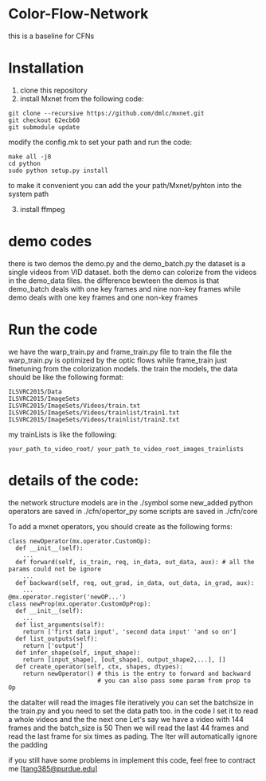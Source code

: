 # Color-Flow-Network
this is a baseline for CFNs

Installation
=================
1. clone this repository
2. install Mxnet from the following code:
```
git clone --recursive https://github.com/dmlc/mxnet.git
git checkout 62ecb60
git submodule update
```
modify the config.mk to set your path and run the code:
```
make all -j8
cd python
sudo python setup.py install
```
to make it convenient you can add the your path/Mxnet/pyhton into the system path

3. install ffmpeg


demo codes
===================
there is two demos
the demo.py and the demo_batch.py
the dataset is a single videos from VID dataset. 
both the demo can colorize from the videos in the demo_data files.
the difference bewteen the demos is that demo_batch deals with one key frames and nine non-key frames
while demo deals with one key frames and one non-key frames

Run the code
===================
we have the warp_train.py and frame_train.py file to train the file
the warp_train.py is optimized by the optic flows while frame_train just finetuning from the colorization models.
the train the models,
the data should be like the following format:
```
ILSVRC2015/Data
ILSVRC2015/ImageSets
ILSVRC2015/ImageSets/Videos/train.txt
ILSVRC2015/ImageSets/Videos/trainlist/train1.txt
ILSVRC2015/ImageSets/Videos/trainlist/train2.txt
```
my trainLists is like the following:
```
your_path_to_video_root/ your_path_to_video_root_images_trainlists
```

details of the code:
====================
the network structure models are in the ./symbol
some new_added python operators are saved in ./cfn/opertor_py
some scripts are saved in ./cfn/core

To add a mxnet operators, you should create as the following forms:
```
class newOperator(mx.operator.CustomOp):
  def __init__(self):
    ...
  def forward(self, is_train, req, in_data, out_data, aux): # all the params could not be ignore
    ...
  def backward(self, req, out_grad, in_data, out_data, in_grad, aux):
    ...
@mx.operator.register('newOP...')
class newProp(mx.operator.CustomOpProp):
  def __init__(self):
    ...
  def list_arguments(self):
    return ['first data input', 'second data input' 'and so on']
  def list_outputs(self):
    return ['output']
  def infer_shape(self, input_shape):
    return [input_shape], [out_shape1, output_shape2,...], []
  def create_operator(self, ctx, shapes, dtypes):
    return newOperator() # this is the entry to forward and backward
                         # you can also pass some param from prop to Op
```

the dataIter will read the images file iteratively
you can set the batchsize in the train.py and you need to set the data path too.
in the code I set it to read a whole videos and the the next one
Let's say we have a video with 144 frames and the batch_size is 50
Then we will read the last 44 frames and read the last frame for six times as pading.
The Iter will automatically ignore the padding

if you still have some problems in implement this code, feel free to contract me
[tang385@purdue.edu]
